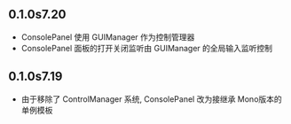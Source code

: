 ﻿## 0.1.0s7.20
- ConsolePanel 使用 GUIManager 作为控制管理器
- ConsolePanel 面板的打开关闭监听由 GUIManager 的全局输入监听控制
## 0.1.0s7.19
- 由于移除了 ControlManager 系统, ConsolePanel 改为接继承 Mono版本的单例模板